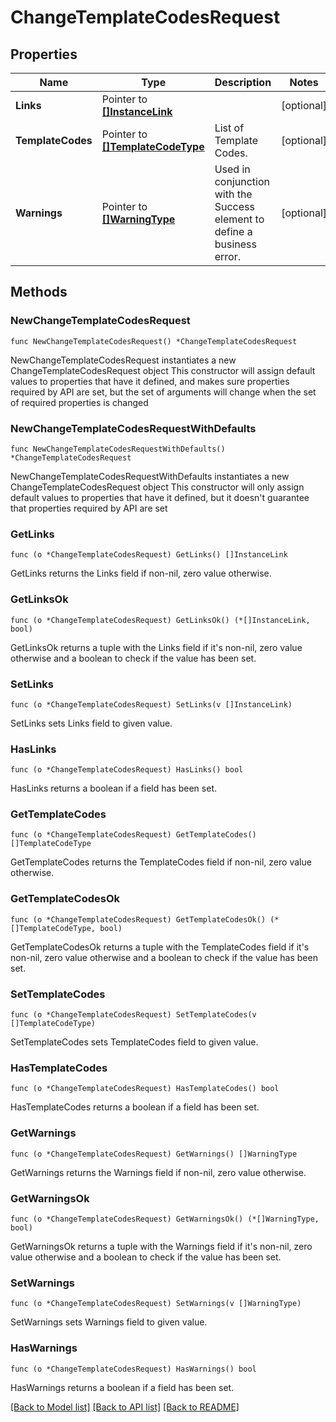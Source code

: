 # ChangeTemplateCodesRequest

## Properties

Name | Type | Description | Notes
------------ | ------------- | ------------- | -------------
**Links** | Pointer to [**[]InstanceLink**](InstanceLink.md) |  | [optional] 
**TemplateCodes** | Pointer to [**[]TemplateCodeType**](TemplateCodeType.md) | List of Template Codes. | [optional] 
**Warnings** | Pointer to [**[]WarningType**](WarningType.md) | Used in conjunction with the Success element to define a business error. | [optional] 

## Methods

### NewChangeTemplateCodesRequest

`func NewChangeTemplateCodesRequest() *ChangeTemplateCodesRequest`

NewChangeTemplateCodesRequest instantiates a new ChangeTemplateCodesRequest object
This constructor will assign default values to properties that have it defined,
and makes sure properties required by API are set, but the set of arguments
will change when the set of required properties is changed

### NewChangeTemplateCodesRequestWithDefaults

`func NewChangeTemplateCodesRequestWithDefaults() *ChangeTemplateCodesRequest`

NewChangeTemplateCodesRequestWithDefaults instantiates a new ChangeTemplateCodesRequest object
This constructor will only assign default values to properties that have it defined,
but it doesn't guarantee that properties required by API are set

### GetLinks

`func (o *ChangeTemplateCodesRequest) GetLinks() []InstanceLink`

GetLinks returns the Links field if non-nil, zero value otherwise.

### GetLinksOk

`func (o *ChangeTemplateCodesRequest) GetLinksOk() (*[]InstanceLink, bool)`

GetLinksOk returns a tuple with the Links field if it's non-nil, zero value otherwise
and a boolean to check if the value has been set.

### SetLinks

`func (o *ChangeTemplateCodesRequest) SetLinks(v []InstanceLink)`

SetLinks sets Links field to given value.

### HasLinks

`func (o *ChangeTemplateCodesRequest) HasLinks() bool`

HasLinks returns a boolean if a field has been set.

### GetTemplateCodes

`func (o *ChangeTemplateCodesRequest) GetTemplateCodes() []TemplateCodeType`

GetTemplateCodes returns the TemplateCodes field if non-nil, zero value otherwise.

### GetTemplateCodesOk

`func (o *ChangeTemplateCodesRequest) GetTemplateCodesOk() (*[]TemplateCodeType, bool)`

GetTemplateCodesOk returns a tuple with the TemplateCodes field if it's non-nil, zero value otherwise
and a boolean to check if the value has been set.

### SetTemplateCodes

`func (o *ChangeTemplateCodesRequest) SetTemplateCodes(v []TemplateCodeType)`

SetTemplateCodes sets TemplateCodes field to given value.

### HasTemplateCodes

`func (o *ChangeTemplateCodesRequest) HasTemplateCodes() bool`

HasTemplateCodes returns a boolean if a field has been set.

### GetWarnings

`func (o *ChangeTemplateCodesRequest) GetWarnings() []WarningType`

GetWarnings returns the Warnings field if non-nil, zero value otherwise.

### GetWarningsOk

`func (o *ChangeTemplateCodesRequest) GetWarningsOk() (*[]WarningType, bool)`

GetWarningsOk returns a tuple with the Warnings field if it's non-nil, zero value otherwise
and a boolean to check if the value has been set.

### SetWarnings

`func (o *ChangeTemplateCodesRequest) SetWarnings(v []WarningType)`

SetWarnings sets Warnings field to given value.

### HasWarnings

`func (o *ChangeTemplateCodesRequest) HasWarnings() bool`

HasWarnings returns a boolean if a field has been set.


[[Back to Model list]](../README.md#documentation-for-models) [[Back to API list]](../README.md#documentation-for-api-endpoints) [[Back to README]](../README.md)


